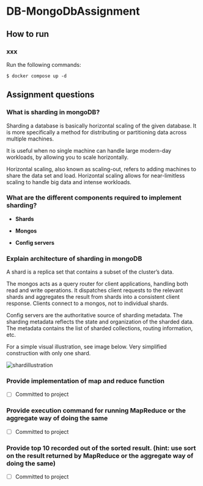 # DB-MongoDbAssignment

## How to run
### xxx
Run the following commands:
```
$ docker compose up -d
```

## Assignment questions
### What is sharding in mongoDB?
Sharding a database is basically horizontal scaling of the given database. It is more specifically a method for distributing or partitioning data across multiple machines.

It is useful when no single machine can handle large modern-day workloads, by allowing you to scale horizontally.

Horizontal scaling, also known as scaling-out, refers to adding machines to share the data set and load. Horizontal scaling allows for near-limitless scaling to handle big data and intense workloads.

### What are the different components required to implement sharding?
- **Shards**

- **Mongos**

- **Config servers**

### Explain architecture of sharding in mongoDB
A shard is a replica set that contains a subset of the cluster’s data.

The mongos acts as a query router for client applications, handling both read and write operations. It dispatches client requests to the relevant shards and aggregates the result from shards into a consistent client response. Clients connect to a mongos, not to individual shards.

Config servers are the authoritative source of sharding metadata. The sharding metadata reflects the state and organization of the sharded data. The metadata contains the list of sharded collections, routing information, etc.

For a simple visual illustration, see image below. Very simplified construction with only one shard.

![shardillustration](https://webimages.mongodb.com/_com_assets/cms/kyc08hm61who5ts6t-image4.png?auto=format%252Ccompress)

### Provide implementation of map and reduce function
- [ ] Committed to project

###  Provide execution command for running MapReduce or the aggregate way of doing the same
- [ ] Committed to project

### Provide top 10 recorded out of the sorted result. (hint: use sort on the result returned by MapReduce or the aggregate way of doing the same)
- [ ] Committed to project
